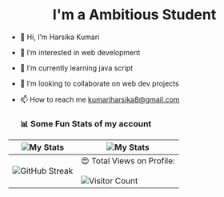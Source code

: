 <h1 align="center">I'm a Ambitious Student</h1>

- 👋 Hi, I’m Harsika Kumari
- 👀 I’m interested in web development
- 🌱 I’m currently learning java script
- 💞️ I’m looking to collaborate on web dev projects
- 📫 How to reach me kumariharsika8@gmail.com

  ### 📊 Some Fun Stats of my account

| ![My Stats](https://github-readme-stats.vercel.app/api?username=harsikakumari&theme=midnight-purple) | ![My Stats](https://github-readme-stats.vercel.app/api/top-langs/?username=harsikakumari&theme=midnight-purple) |
| ---------------------------------------------------------------------------------------------------------------------------- | ---------------------------------------------------------------------------------------------------------------- |
| ![GitHub Streak](https://github-readme-streak-stats.herokuapp.com/?user=harsikakumari&theme=vision-friendly-dark) | 😍 Total Views on Profile:<br><br> ![Visitor Count](https://profile-counter.glitch.me/harsikakumari/count.svg)  |


<!--- 
<img src="[[https://media.giphy.com/media/M9gbBd9nbDrOTu1Mqx/giphy.gif](https://media.giphy.com/media/L1R1tvI9svkIWwpVYr/giphy.gif)](https://media.giphy.com/media/u2pmTWUi0MXjyrMaVj/giphy.gif)" width="150" align="right">

HarsikaKumari/HarsikaKumari is a ✨ special ✨ repository because its `README.md` (this file) appears on your GitHub profile.
You can click the Preview link to take a look at your changes.
--->
